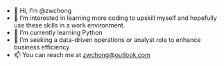 - 👋 Hi, I’m @zwchong
- 👀 I’m interested in learning more coding to upskill myself and hopefully use these skills in a work environment.
- 🌱 I’m currently learning Python
- 💼 I’m seeking a data-driven operations or analyst role to enhance business efficiency 
- 📫 You can reach me at zwchong@outlook.com


<!---
zwchong/zwchong is a ✨ special ✨ repository because its `README.md` (this file) appears on your GitHub profile.
You can click the Preview link to take a look at your changes.
--->
